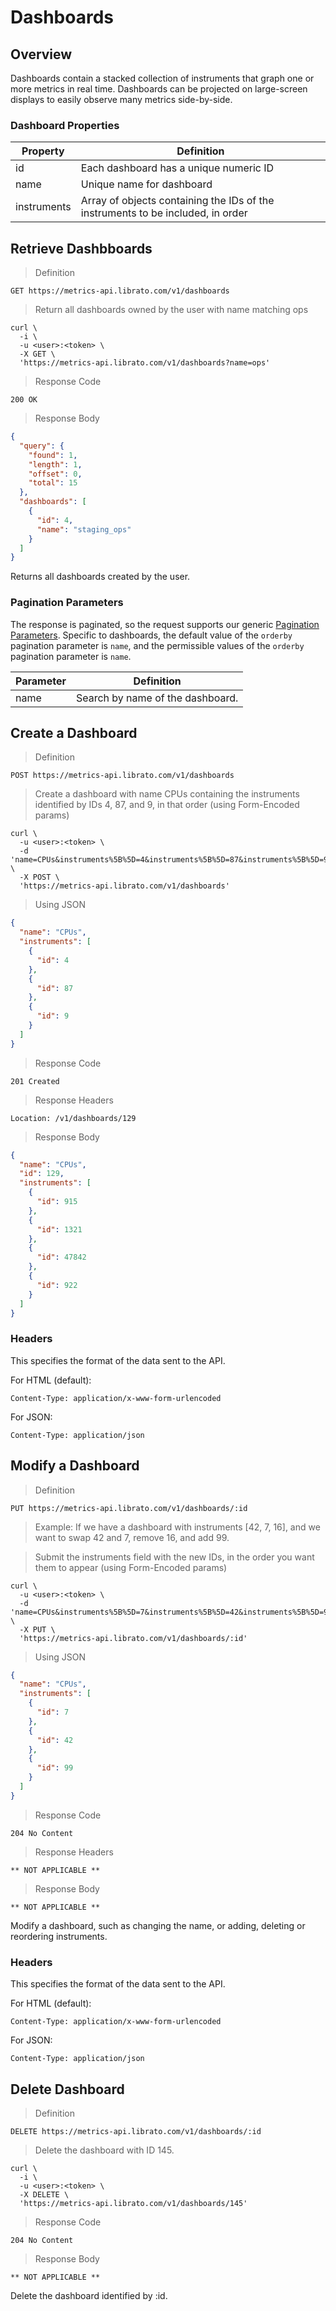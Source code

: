 # Dashboards

## Overview

Dashboards contain a stacked collection of instruments that graph one or more metrics in real time. Dashboards can be projected on large-screen displays to easily observe many metrics side-by-side.

### Dashboard Properties

Property | Definition
-------- | ----------
id | Each dashboard has a unique numeric ID
name | Unique name for dashboard
instruments | Array of objects containing the IDs of the instruments to be included, in order

## Retrieve Dashbboards

>Definition

```
GET https://metrics-api.librato.com/v1/dashboards
```

>Return all dashboards owned by the user with name matching ops

```shell
curl \
  -i \
  -u <user>:<token> \
  -X GET \
  'https://metrics-api.librato.com/v1/dashboards?name=ops'
```

>Response Code

```
200 OK
```

>Response Body

```json
{
  "query": {
    "found": 1,
    "length": 1,
    "offset": 0,
    "total": 15
  },
  "dashboards": [
    {
      "id": 4,
      "name": "staging_ops"
    }
  ]
}
```

Returns all dashboards created by the user.

### Pagination Parameters

The response is paginated, so the request supports our generic [Pagination Parameters](http://dev.librato.com/v1/pagination). Specific to dashboards, the default value of the `orderby` pagination parameter is `name`, and the permissible values of the `orderby` pagination parameter is `name`.

Parameter | Definition
--------- | ----------
name | Search by name of the dashboard.

## Create a Dashboard

>Definition

```
POST https://metrics-api.librato.com/v1/dashboards
```

>Create a dashboard with name CPUs containing the instruments identified by IDs 4, 87, and 9, in that order (using Form-Encoded params)

```shell
curl \
  -u <user>:<token> \
  -d 'name=CPUs&instruments%5B%5D=4&instruments%5B%5D=87&instruments%5B%5D=9' \
  -X POST \
  'https://metrics-api.librato.com/v1/dashboards'
```

>Using JSON

```json
{
  "name": "CPUs",
  "instruments": [
    {
      "id": 4
    },
    {
      "id": 87
    },
    {
      "id": 9
    }
  ]
}
```

>Response Code

```
201 Created
```

>Response Headers

```
Location: /v1/dashboards/129
```

>Response Body

```json
{
  "name": "CPUs",
  "id": 129,
  "instruments": [
    {
      "id": 915
    },
    {
      "id": 1321
    },
    {
      "id": 47842
    },
    {
      "id": 922
    }
  ]
}
```

### Headers

This specifies the format of the data sent to the API.

For HTML (default):

`Content-Type: application/x-www-form-urlencoded`

For JSON:

`Content-Type: application/json`

## Modify a Dashboard

>Definition

```
PUT https://metrics-api.librato.com/v1/dashboards/:id
```

>Example: If we have a dashboard with instruments [42, 7, 16], and we want to swap 42 and 7, remove 16, and add 99.

>Submit the instruments field with the new IDs, in the order you want them to appear (using Form-Encoded params)

```shell
curl \
  -u <user>:<token> \
  -d 'name=CPUs&instruments%5B%5D=7&instruments%5B%5D=42&instruments%5B%5D=99' \
  -X PUT \
  'https://metrics-api.librato.com/v1/dashboards/:id'
```

>Using JSON

```json
{
  "name": "CPUs",
  "instruments": [
    {
      "id": 7
    },
    {
      "id": 42
    },
    {
      "id": 99
    }
  ]
}
```

>Response Code

```
204 No Content
```

>Response Headers

```
** NOT APPLICABLE **
```

>Response Body

```
** NOT APPLICABLE **
```

Modify a dashboard, such as changing the name, or adding, deleting or reordering instruments.

### Headers

This specifies the format of the data sent to the API.

For HTML (default):

`Content-Type: application/x-www-form-urlencoded`

For JSON:

`Content-Type: application/json`

## Delete Dashboard

>Definition

```
DELETE https://metrics-api.librato.com/v1/dashboards/:id
```

>Delete the dashboard with ID 145.

```shell
curl \
  -i \
  -u <user>:<token> \
  -X DELETE \
  'https://metrics-api.librato.com/v1/dashboards/145'
```

>Response Code

```
204 No Content
```

>Response Body

```
** NOT APPLICABLE **
```

Delete the dashboard identified by :id.

